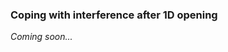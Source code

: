 ### <a name="Coping_with_interference_after_1D_opening"> Coping with interference after 1D opening

_Coming soon..._
